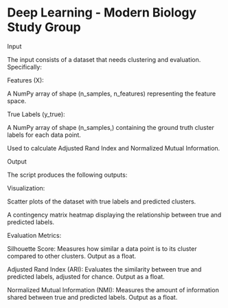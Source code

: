 # Deep Learning - Modern Biology Study Group
Input

The input consists of a dataset that needs clustering and evaluation. Specifically:

Features (X):

A NumPy array of shape (n_samples, n_features) representing the feature space.

True Labels (y_true):

A NumPy array of shape (n_samples,) containing the ground truth cluster labels for each data point.

Used to calculate Adjusted Rand Index and Normalized Mutual Information.

Output

The script produces the following outputs:

Visualization:

Scatter plots of the dataset with true labels and predicted clusters.

A contingency matrix heatmap displaying the relationship between true and predicted labels.

Evaluation Metrics:

Silhouette Score: Measures how similar a data point is to its cluster compared to other clusters. Output as a float.

Adjusted Rand Index (ARI): Evaluates the similarity between true and predicted labels, adjusted for chance. Output as a float.

Normalized Mutual Information (NMI): Measures the amount of information shared between true and predicted labels. Output as a float.
